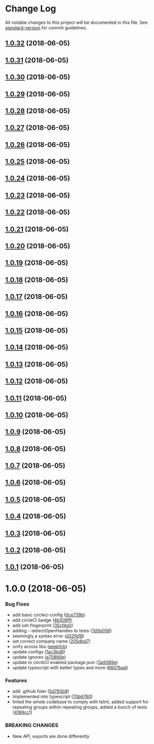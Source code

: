 # Change Log

All notable changes to this project will be documented in this file. See [standard-version](https://github.com/conventional-changelog/standard-version) for commit guidelines.

<a name="1.0.32"></a>
## [1.0.32](https://github.com/SuperFlyTV/supertimeline/compare/v1.0.31...v1.0.32) (2018-06-05)



<a name="1.0.31"></a>
## [1.0.31](https://github.com/SuperFlyTV/supertimeline/compare/v1.0.30...v1.0.31) (2018-06-05)



<a name="1.0.30"></a>
## [1.0.30](https://github.com/SuperFlyTV/supertimeline/compare/v1.0.29...v1.0.30) (2018-06-05)



<a name="1.0.29"></a>
## [1.0.29](https://github.com/SuperFlyTV/supertimeline/compare/v1.0.28...v1.0.29) (2018-06-05)



<a name="1.0.28"></a>
## [1.0.28](https://github.com/SuperFlyTV/supertimeline/compare/v1.0.27...v1.0.28) (2018-06-05)



<a name="1.0.27"></a>
## [1.0.27](https://github.com/SuperFlyTV/supertimeline/compare/v1.0.26...v1.0.27) (2018-06-05)



<a name="1.0.26"></a>
## [1.0.26](https://github.com/SuperFlyTV/supertimeline/compare/v1.0.25...v1.0.26) (2018-06-05)



<a name="1.0.25"></a>
## [1.0.25](https://github.com/SuperFlyTV/supertimeline/compare/v1.0.24...v1.0.25) (2018-06-05)



<a name="1.0.24"></a>
## [1.0.24](https://github.com/SuperFlyTV/supertimeline/compare/v1.0.23...v1.0.24) (2018-06-05)



<a name="1.0.23"></a>
## [1.0.23](https://github.com/SuperFlyTV/supertimeline/compare/v1.0.22...v1.0.23) (2018-06-05)



<a name="1.0.22"></a>
## [1.0.22](https://github.com/SuperFlyTV/supertimeline/compare/v1.0.21...v1.0.22) (2018-06-05)



<a name="1.0.21"></a>
## [1.0.21](https://github.com/SuperFlyTV/supertimeline/compare/v1.0.20...v1.0.21) (2018-06-05)



<a name="1.0.20"></a>
## [1.0.20](https://github.com/SuperFlyTV/supertimeline/compare/v1.0.19...v1.0.20) (2018-06-05)



<a name="1.0.19"></a>
## [1.0.19](https://github.com/SuperFlyTV/supertimeline/compare/v1.0.18...v1.0.19) (2018-06-05)



<a name="1.0.18"></a>
## [1.0.18](https://github.com/SuperFlyTV/supertimeline/compare/v1.0.17...v1.0.18) (2018-06-05)



<a name="1.0.17"></a>
## [1.0.17](https://github.com/SuperFlyTV/supertimeline/compare/v1.0.16...v1.0.17) (2018-06-05)



<a name="1.0.16"></a>
## [1.0.16](https://github.com/SuperFlyTV/supertimeline/compare/v1.0.15...v1.0.16) (2018-06-05)



<a name="1.0.15"></a>
## [1.0.15](https://github.com/SuperFlyTV/supertimeline/compare/v1.0.14...v1.0.15) (2018-06-05)



<a name="1.0.14"></a>
## [1.0.14](https://github.com/SuperFlyTV/supertimeline/compare/v1.0.13...v1.0.14) (2018-06-05)



<a name="1.0.13"></a>
## [1.0.13](https://github.com/SuperFlyTV/supertimeline/compare/v1.0.12...v1.0.13) (2018-06-05)



<a name="1.0.12"></a>
## [1.0.12](https://github.com/SuperFlyTV/supertimeline/compare/v1.0.11...v1.0.12) (2018-06-05)



<a name="1.0.11"></a>
## [1.0.11](https://github.com/SuperFlyTV/supertimeline/compare/v1.0.10...v1.0.11) (2018-06-05)



<a name="1.0.10"></a>
## [1.0.10](https://github.com/SuperFlyTV/supertimeline/compare/v1.0.9...v1.0.10) (2018-06-05)



<a name="1.0.9"></a>
## [1.0.9](https://github.com/SuperFlyTV/supertimeline/compare/v1.0.8...v1.0.9) (2018-06-05)



<a name="1.0.8"></a>
## [1.0.8](https://github.com/SuperFlyTV/supertimeline/compare/v1.0.7...v1.0.8) (2018-06-05)



<a name="1.0.7"></a>
## [1.0.7](https://github.com/SuperFlyTV/supertimeline/compare/v1.0.6...v1.0.7) (2018-06-05)



<a name="1.0.6"></a>
## [1.0.6](https://github.com/SuperFlyTV/supertimeline/compare/v1.0.5...v1.0.6) (2018-06-05)



<a name="1.0.5"></a>
## [1.0.5](https://github.com/SuperFlyTV/supertimeline/compare/v1.0.4...v1.0.5) (2018-06-05)



<a name="1.0.4"></a>
## [1.0.4](https://github.com/SuperFlyTV/supertimeline/compare/v1.0.3...v1.0.4) (2018-06-05)



<a name="1.0.3"></a>
## [1.0.3](https://github.com/SuperFlyTV/supertimeline/compare/v1.0.2...v1.0.3) (2018-06-05)



<a name="1.0.2"></a>
## [1.0.2](https://github.com/SuperFlyTV/supertimeline/compare/v1.0.1...v1.0.2) (2018-06-05)



<a name="1.0.1"></a>
## [1.0.1](https://github.com/SuperFlyTV/supertimeline/compare/v1.0.0...v1.0.1) (2018-06-05)



<a name="1.0.0"></a>
# 1.0.0 (2018-06-05)


### Bug Fixes

* add basic circleci config ([0ce739b](https://github.com/SuperFlyTV/supertimeline/commit/0ce739b))
* add circleCI badge ([4b508ff](https://github.com/SuperFlyTV/supertimeline/commit/4b508ff))
* add ssh fingerprint ([35cf4e0](https://github.com/SuperFlyTV/supertimeline/commit/35cf4e0))
* adding --detectOpenHandles to tests ([7d5b056](https://github.com/SuperFlyTV/supertimeline/commit/7d5b056))
* seemingly a syntax error ([d32fbf8](https://github.com/SuperFlyTV/supertimeline/commit/d32fbf8))
* set correct company name ([205dbd7](https://github.com/SuperFlyTV/supertimeline/commit/205dbd7))
* unify across libs ([eeebfcb](https://github.com/SuperFlyTV/supertimeline/commit/eeebfcb))
* update configs ([1ac3bd9](https://github.com/SuperFlyTV/supertimeline/commit/1ac3bd9))
* update ignores ([a70866e](https://github.com/SuperFlyTV/supertimeline/commit/a70866e))
* update to circleCI enabled package.json ([3a9389e](https://github.com/SuperFlyTV/supertimeline/commit/3a9389e))
* update typescript with better types and more ([6607bad](https://github.com/SuperFlyTV/supertimeline/commit/6607bad))


### Features

* add .github foler ([5d793b9](https://github.com/SuperFlyTV/supertimeline/commit/5d793b9))
* Implemented into typescript ([70b6760](https://github.com/SuperFlyTV/supertimeline/commit/70b6760))
* linted the whole codebase to comply with tslint, added support for repeating groups within repeating groups, added a bunch of tests ([4189cc1](https://github.com/SuperFlyTV/supertimeline/commit/4189cc1))


### BREAKING CHANGES

* New API, exports are done differently
